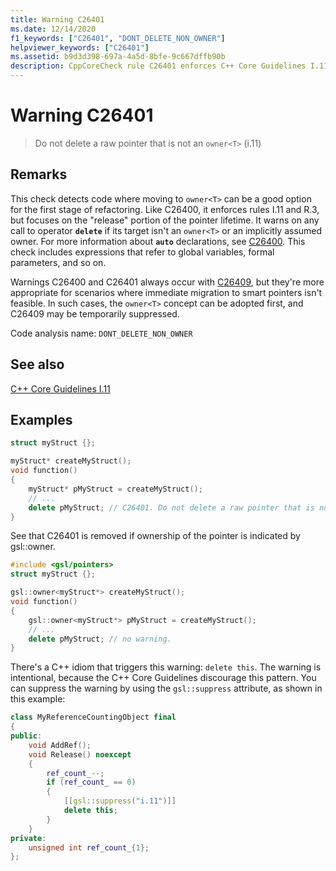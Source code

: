 ```yaml
---
title: Warning C26401
ms.date: 12/14/2020
f1_keywords: ["C26401", "DONT_DELETE_NON_OWNER"]
helpviewer_keywords: ["C26401"]
ms.assetid: b9d3d398-697a-4a5d-8bfe-9c667dffb90b
description: CppCoreCheck rule C26401 enforces C++ Core Guidelines I.11
---
```

# Warning C26401

> Do not delete a raw pointer that is not an `owner<T>` (i.11)

## Remarks

This check detects code where moving to `owner<T>` can be a good option for the first stage of refactoring. Like C26400, it enforces rules I.11 and R.3, but focuses on the "release" portion of the pointer lifetime. It warns on any call to operator **`delete`** if its target isn't an `owner<T>` or an implicitly assumed owner. For more information about **`auto`** declarations, see [C26400](c26400.md). This check includes expressions that refer to global variables, formal parameters, and so on.

Warnings C26400 and C26401 always occur with [C26409](c26409.md), but they're more appropriate for scenarios where immediate migration to smart pointers isn't feasible. In such cases, the `owner<T>` concept can be adopted first, and C26409 may be temporarily suppressed.

Code analysis name: `DONT_DELETE_NON_OWNER`

## See also

[C++ Core Guidelines I.11](https://github.com/isocpp/CppCoreGuidelines/blob/master/CppCoreGuidelines.md#i11-never-transfer-ownership-by-a-raw-pointer-t-or-reference-t)

## Examples

```cpp
struct myStruct {};

myStruct* createMyStruct();
void function()
{
    myStruct* pMyStruct = createMyStruct();
    // ...
    delete pMyStruct; // C26401. Do not delete a raw pointer that is not an owner<T>
}
```

See that C26401 is removed if ownership of the pointer is indicated by gsl::owner.

```cpp
#include <gsl/pointers>
struct myStruct {};

gsl::owner<myStruct*> createMyStruct();
void function()
{
    gsl::owner<myStruct*> pMyStruct = createMyStruct();
    // ...
    delete pMyStruct; // no warning.
}
```

There's a C++ idiom that triggers this warning: `delete this`. The warning is intentional, because the C++ Core Guidelines discourage this pattern. You can suppress the warning by using the `gsl::suppress` attribute, as shown in this example:

```cpp
class MyReferenceCountingObject final
{
public:
    void AddRef();
    void Release() noexcept
    {
        ref_count_--;
        if (ref_count_ == 0)
        {
            [[gsl::suppress("i.11")]]
            delete this; 
        }
    }
private:
    unsigned int ref_count_{1};
};
```
